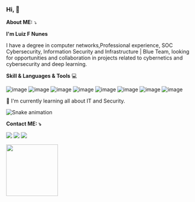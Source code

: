 ### Hi, 👋

<!--

**Luizfsn/luizfsn** is a ✨ _special_ ✨ repository because its `README.md` (this file) appears on your GitHub profile.

**About ME**

**I'm Luiz F Nunes**

I have a degree in computer networks looking for opportunities and collaboration in projects related to cybernetics and cybersecurity and deep learning.

**Skill & Languages & Tools** 💻

🇧🇷  Information Security | Cybersecurity | Analyst SOC | Defense-in-depth | Cyber Security News | Blue Team | Infrastructure | Hacking | Deaf Mentor  🇧🇷



📕 I'm currently learning all about IT and Security.


![YOUR github stats](https://github-readme-stats.vercel.app/api?username=luizfsn)
 
**Social Network**


[<img src="https://img.shields.io/badge/GitHub-%2312100E.svg?&style=for-the-badge&logo=GitHub&logoColor=white" />](https://github.com/Luizfsn/luizfsn/)
[<img src="https://img.shields.io/badge/Linkedin-%230077B5.svg?&style=for-the-badge&logo=Linkedin&logoColor=white" />](https://www.linkedin.com/in/luizfsn/) [<img src = "https://img.shields.io/badge/Instagram-%23E4405F.svg?&style=for-the-badge&logo=@Instagram&logoColor=white">](https://www.instagram.com/luizf_sn/) 
          

-->

**About ME:** ⤵️

**I'm Luiz F Nunes**

I have a degree in computer networks,Professional experience, SOC Cybersecurity, Information Security and Infrastructure | Blue Team, looking for opportunities and collaboration in projects related to cybernetics and cybersecurity and deep learning.

**Skill & Languages & Tools** 💻


![image](https://user-images.githubusercontent.com/41551654/209852911-a0c1b121-f9b7-4bd1-bd1f-7ef21c27b179.png)
![image](https://user-images.githubusercontent.com/41551654/209852927-75c41265-7c1a-4287-a515-1454054ca1a4.png)
![image](https://user-images.githubusercontent.com/41551654/209852946-786f3b87-bcd7-4a02-a9a6-8d51642d70fa.png)
![image](https://user-images.githubusercontent.com/41551654/209852969-56d42645-411a-4a29-9673-20c436f10500.png)
![image](https://user-images.githubusercontent.com/41551654/209852998-87f163fe-47ad-4950-98b8-09d7fe1421c2.png)
![image](https://user-images.githubusercontent.com/41551654/209853032-ca78b413-de71-4e43-932d-64e359e23682.png)
![image](https://user-images.githubusercontent.com/41551654/209853038-6b65f6a5-1d74-4fb5-a11a-4b65b3819ef3.png)
![image](https://user-images.githubusercontent.com/41551654/209853055-de751838-b107-41bc-8547-e8c3d133d3fb.png)


📕 I'm currently learning all about IT and Security.


![Snake animation](https://github.com/Luizfsn/luizfsn/blob/output/github-contribution-grid-snake.svg)


**Contact ME: ⤵️** 

[<img src="https://img.shields.io/badge/luizfsn-%2312100E.svg?&style=for-the-badge&logo=github&logoColor=white" />](https://github.com/Luizfsn/luizfsn/)
[<img src="https://img.shields.io/badge/luizfsn-%230077B5.svg?&style=for-the-badge&logo=linkedin&logoColor=white" />](https://www.linkedin.com/in/luizfsn/) [<img src = "https://img.shields.io/badge/@luizf_sn-%23E4405F.svg?&style=for-the-badge&logo=instagram&logoColor=white">](https://www.instagram.com/luizf_sn/) 


<div>
<a href="https://github.com/Luizfsn">
<img height="140em" src="https://github-readme-stats.vercel.app/api?username=luizfsn&show_icons=true&theme=dark&include_all_commits=true&count_private=true"/>
</div>
